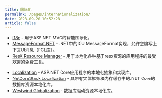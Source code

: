 ```yaml
---
title: 国际化
permalink: /pages/internationalization/
date: 2023-09-20 10:52:28
article: false
---
```

- [i18n](https://github.com/turquoiseowl/i18n)  - 用于ASP.NET MVC的智能国际化。 
- [MessageFormat.NET](https://github.com/jeffijoe/MessageFormat.NET)  - .NET中的ICU MessageFormat实现，允许您编写上下文UI消息（PCL库）。 
- [ResX Resource Manager](https://github.com/dotnet/ResXResourceManager)  - 用于本地化各种基于resx资源的应用程序的最受欢迎的免费工具。
* [Localization](https://github.com/aspnet/Localization) -  ASP.NET Core应用程序的本地化抽象和实现库。
* [NetCoreStack.Localization](https://github.com/NetCoreStack/Localization) - 具带有实体框架和内存缓存中的.NET Core的数据库资源本地化库。
* [Westwind.Globalization](https://github.com/RickStrahl/Westwind.Globalization) -  数据库驱动资源本地化库。
